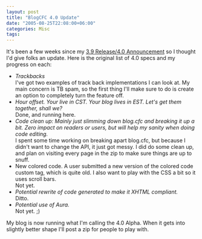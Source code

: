 ```yaml
---
layout: post
title: "BlogCFC 4.0 Update"
date: "2005-08-25T22:08:00+06:00"
categories: Misc 
tags: 
---
```


It's been a few weeks since my <a href="http://ray.camdenfamily.com/index.cfm/2005/8/12/BlogCFC-39-Released--BlogCFC-40-Specs">3.9 Release/4.0 Announcement</a> so I thought I'd give folks an update. Here is the original list of 4.0 specs and my progress on each:

<ul>
<li><i>Trackbacks</i><br>
I've got two examples of track back implementations I can look at. My main concern is TB spam, so the first thing I'll make sure to do is create an option to completely turn the feature off.</li>
<li><i>Hour offset. Your live in CST. Your blog lives in EST. Let's get them together, shall we?</i><br>
Done, and running here.</li>
<li><i>Code clean up: Mainly just slimming down blog.cfc and breaking it up a bit. Zero impact on readers or users, but will help my sanity when doing code editing.</i><br>
I spent some time working on breaking apart blog.cfc, but because I didn't want to change the API, it just got messy. I did do some clean up, and plan on visiting every page in the zip to make sure things are up to snuff.</li>
<li>New colored code. A user submitted a new version of the colored code custom tag, which is quite old. I also want to play with the CSS a bit so it uses scroll bars.<br>
Not yet.</li>
<li><i>Potential rewrite of code generated to make it XHTML compliant.</i><br>
Ditto.</li>
<li><i>Potential use of Aura.</i><br>
Not yet. ;)</li>
</ul>

My blog is now running what I'm calling the 4.0 Alpha. When it gets into slightly better shape I'll post a zip for people to play with.